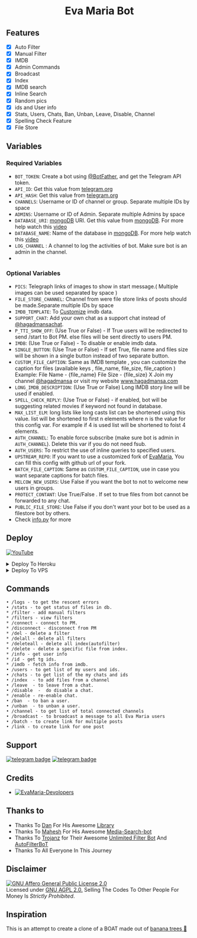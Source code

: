 <h1 align="center">
  <b>Eva Maria Bot</b>
</h1>

## Features

- [x] Auto Filter
- [x] Manual Filter
- [x] IMDB
- [x] Admin Commands
- [x] Broadcast
- [x] Index
- [x] IMDB search
- [x] Inline Search
- [x] Random pics
- [x] ids and User info 
- [x] Stats, Users, Chats, Ban, Unban, Leave, Disable, Channel
- [x] Spelling Check Feature
- [x] File Store
## Variables

### Required Variables
* `BOT_TOKEN`: Create a bot using [@BotFather](https://telegram.dog/BotFather), and get the Telegram API token.
* `API_ID`: Get this value from [telegram.org](https://my.telegram.org/apps)
* `API_HASH`: Get this value from [telegram.org](https://my.telegram.org/apps)
* `CHANNELS`: Username or ID of channel or group. Separate multiple IDs by space
* `ADMINS`: Username or ID of Admin. Separate multiple Admins by space
* `DATABASE_URI`: [mongoDB](https://www.mongodb.com) URI. Get this value from [mongoDB](https://www.mongodb.com). For more help watch this [video](https://youtu.be/1G1XwEOnxxo)
* `DATABASE_NAME`: Name of the database in [mongoDB](https://www.mongodb.com). For more help watch this [video](https://youtu.be/1G1XwEOnxxo)
* `LOG_CHANNEL` : A channel to log the activities of bot. Make sure bot is an admin in the channel.
* 
### Optional Variables
* `PICS`: Telegraph links of images to show in start message.( Multiple images can be used separated by space )
* `FILE_STORE_CHANNEL`: Channel from were file store links of posts should be made.Separate multiple IDs by space
* `IMDB_TEMPLATE`: To [Customize](https://t.me/TeamEvamaria/9) imdb data.
* `SUPPORT_CHAT`: Add your own chat as a support chat instead of [@hagadmansachat](https://t.me/hagadmansachat).
* `P_TTI_SHOW_OFF`: (Use True or False) - If True users will be redirected to send /start to Bot PM. else files will be sent directly to users PM.
* `IMDB`: (Use True or False) - To disable or enable imdb data.
* `SINGLE_BUTTON`: (Use True or False) - If set True, file name and files size will be shown in a single button instead of two separate button.
* `CUSTOM_FILE_CAPTION`: Same as IMDB template , you can customize the caption for files  (available keys , file_name, file_size, file_caption ) <br> Example: File Name - {file_name} File Size - {file_size} X Join my channel [@hagadmansa](https://t.me/hagadmansa) or visit my website www.hagadmansa.com  
* `LONG_IMDB_DESCRIPTION`: (Use True or False) Long IMDB story line will be used if enabled.
* `SPELL_CHECK_REPLY`: (Use True or False) - if enabled, bot will be suggesting related movies if keyword not found in database.
* `MAX_LIST_ELM`: long lists like long casts list can be shortened using this value. list will be shortened to first n elements where n is the value for this config var. For example if 4 is used list will be shortened to foist 4 elements.
* `AUTH_CHANNEL`: To enable force subscribe (make sure bot is admin in `AUTH_CHANNEL`). Delete this var if you do not need fsub.
* `AUTH_USERS`: To restrict the use of inline queries to specified users.
* `UPSTREAM_REPO`: If you want to use a customized fork of [EvaMaria](https://github.com/hagadmansa/EvaMaria), You can fill this config with github url of your fork.
* `BATCH_FILE_CAPTION`: Same as `CUSTOM_FILE_CAPTION`, use in case you want separate captions for batch files.
* `MELCOW_NEW_USERS`: Use False if you want the bot to not to welcome new users in groups.
* `PROTECT_CONTANT`: Use True/False . If set to true files from bot cannot be forwarded to any chat.
* `PUBLIC_FILE_STORE`: Use False if you don't want your bot to be used as a filestore bot by others.
* Check [info.py](https://github.com/hagadmansa/evamaria/blob/master/info.py) for more


## Deploy

[![YouTube](https://img.shields.io/badge/YouTube-Video%20Tutorial-red?logo=youtube)](https://youtu.be/1G1XwEOnxxo)

<details><summary>Deploy To Heroku</summary>
<p>
<br>
<a href="https://telegram.dog/XTZ_HerokuBot?start=RXZhbWFyaWFURy9FdmFNYXJpYSBtYXN0ZXI">
  <img src="https://www.herokucdn.com/deploy/button.svg" alt="Deploy">
</a>
</p>
</details>

<details><summary>Deploy To VPS</summary>
<p>
<pre>
git clone https://github.com/EvamariaTG/evamaria
# Install Packages
pip3 install -U -r requirements.txt
Edit info.py with variables as given below then run bot
python3 bot.py
</pre>
</p>
</details>


## Commands
```
• /logs - to get the rescent errors
• /stats - to get status of files in db.
* /filter - add manual filters
* /filters - view filters
* /connect - connect to PM.
* /disconnect - disconnect from PM
* /del - delete a filter
* /delall - delete all filters
* /deleteall - delete all index(autofilter)
* /delete - delete a specific file from index.
* /info - get user info
* /id - get tg ids.
* /imdb - fetch info from imdb.
• /users - to get list of my users and ids.
• /chats - to get list of the my chats and ids 
• /index  - to add files from a channel
• /leave  - to leave from a chat.
• /disable  -  do disable a chat.
* /enable - re-enable chat.
• /ban  - to ban a user.
• /unban  - to unban a user.
• /channel - to get list of total connected channels
• /broadcast - to broadcast a message to all Eva Maria users
• /batch - to create link for multiple posts
• /link - to create link for one post
```
## Support
[![telegram badge](https://img.shields.io/badge/Telegram-Group-30302f?style=flat&logo=telegram)](https://t.me/hagadmansachat)
[![telegram badge](https://img.shields.io/badge/Telegram-Channel-30302f?style=flat&logo=telegram)](https://t.me/hagadmansa)

## Credits 
* [![EvaMaria-Devolopers](https://img.shields.io/static/v1?label=EvaMaria&message=Devolopers&color=critical)](https://t.me/EvaMariaDevs)


## Thanks to 
 - Thanks To [Dan](https://github.com/pyrogram) For His Awesome [Library](https://github.com/pyrogram/pyrogram)
 - Thanks To [Mahesh](https://github.com/Mahesh0253) For His Awesome [Media-Search-bot](https://github.com/Mahesh0253/Media-Search-bot)
 - Thanks To [Trojanz](https://github.com/trojanzhex) for Their Awesome [Unlimited Filter Bot](https://github.com/TroJanzHEX/Unlimited-Filter-Bot) And [AutoFilterBoT](https://github.com/trojanzhex/auto-filter-bot)
 - Thanks To All Everyone In This Journey

## Disclaimer
[![GNU Affero General Public License 2.0](https://www.gnu.org/graphics/agplv3-155x51.png)](https://www.gnu.org/licenses/agpl-3.0.en.html#header)    
Licensed under [GNU AGPL 2.0.](https://github.com/EvamariaTG/evamaria/blob/master/LICENSE)
Selling The Codes To Other People For Money Is *Strictly Prohibited*.

## Inspiration
This is an attempt to create a clone of a BOAT made out of [banana trees 🌳](https://t.me/GetTGLink/4187)

